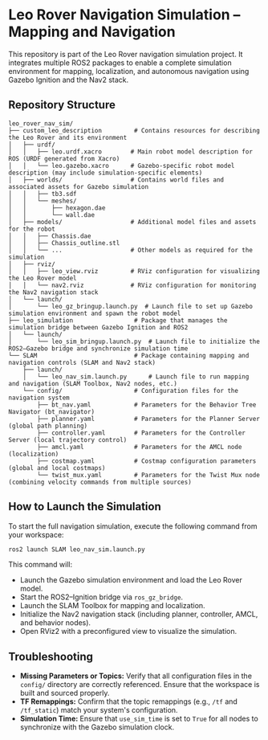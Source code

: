 # Leo Rover Navigation Simulation – Mapping and Navigation

This repository is part of the Leo Rover navigation simulation project. It integrates multiple ROS2 packages to enable a complete simulation environment for mapping, localization, and autonomous navigation using Gazebo Ignition and the Nav2 stack.


## Repository Structure

```
leo_rover_nav_sim/
├── custom_leo_description         # Contains resources for describing the Leo Rover and its environment
│   ├── urdf/                     
│   │   ├── leo.urdf.xacro        # Main robot model description for ROS (URDF generated from Xacro)
│   │   └── leo.gazebo.xacro      # Gazebo-specific robot model description (may include simulation-specific elements)
│   ├── worlds/                   # Contains world files and associated assets for Gazebo simulation
│   │   ├── tb3.sdf               
│   │   └── meshes/               
│   │       ├── hexagon.dae       
│   │       └── wall.dae         
│   ├── models/                   # Additional model files and assets for the robot
│   │   ├── Chassis.dae          
│   │   ├── Chassis_outline.stl   
│   │   └── ...                   # Other models as required for the simulation
│   ├── rviz/                    
│   │   ├── leo_view.rviz         # RViz configuration for visualizing the Leo Rover model
│   │   └── nav2.rviz             # RViz configuration for monitoring the Nav2 navigation stack
│   └── launch/                   
│       └── leo_gz_bringup.launch.py  # Launch file to set up Gazebo simulation environment and spawn the robot model
├── leo_simulation                 # Package that manages the simulation bridge between Gazebo Ignition and ROS2
│   └── launch/
│       └── leo_sim_bringup.launch.py  # Launch file to initialize the ROS2–Gazebo bridge and synchronize simulation time
└── SLAM                           # Package containing mapping and navigation controls (SLAM and Nav2 stack)
    ├── launch/
    │   └── leo_nav_sim.launch.py      # Launch file to run mapping and navigation (SLAM Toolbox, Nav2 nodes, etc.)
    └── config/                    # Configuration files for the navigation system
        ├── bt_nav.yaml            # Parameters for the Behavior Tree Navigator (bt_navigator)
        ├── planner.yaml           # Parameters for the Planner Server (global path planning)
        ├── controller.yaml        # Parameters for the Controller Server (local trajectory control)
        ├── amcl.yaml              # Parameters for the AMCL node (localization)
        ├── costmap.yaml           # Costmap configuration parameters (global and local costmaps)
        └── twist_mux.yaml         # Parameters for the Twist Mux node (combining velocity commands from multiple sources)
```

## How to Launch the Simulation

To start the full navigation simulation, execute the following command from your workspace:

```bash
ros2 launch SLAM leo_nav_sim.launch.py
```

This command will:

- Launch the Gazebo simulation environment and load the Leo Rover model.
- Start the ROS2–Ignition bridge via `ros_gz_bridge`.
- Launch the SLAM Toolbox for mapping and localization.
- Initialize the Nav2 navigation stack (including planner, controller, AMCL, and behavior nodes).
- Open RViz2 with a preconfigured view to visualize the simulation.

## Troubleshooting

- **Missing Parameters or Topics:**
  Verify that all configuration files in the `config/` directory are correctly referenced. Ensure that the workspace is built and sourced properly.
- **TF Remappings:**
  Confirm that the topic remappings (e.g., `/tf` and `/tf_static`) match your system's configuration.
- **Simulation Time:**
  Ensure that `use_sim_time` is set to `True` for all nodes to synchronize with the Gazebo simulation clock.


